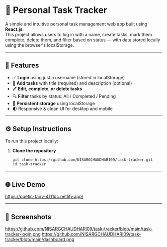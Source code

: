 # 📝 Personal Task Tracker

A simple and intuitive personal task management web app built using **React.js**.  
This project allows users to log in with a name, create tasks, mark them complete, delete them, and filter based on status — with data stored locally using the browser's localStorage.

---

## 📌 Features

- ✅ **Login** using just a username (stored in localStorage)
- 📝 **Add tasks** with title (required) and description (optional)
- 🖊️ **Edit, complete, or delete tasks**
- 🔍 **Filter** tasks by status: All / Completed / Pending
- 💾 **Persistent storage** using localStorage
- 🌓 Responsive & clean UI for desktop and mobile

---

## ⚙️ Setup Instructions

To run this project locally:

1. **Clone the repository**  
   ```bash
   git clone https://github.com/NISARGCHAUDHARI09/task-tracker.git
   cd task-tracker

---

## 🌐 Live Demo
https://poetic-fairy-4111dc.netlify.app/

---

## 📸 Screenshots
https://github.com/NISARGCHAUDHARI09/task-tracker/blob/main/task-tracker-login.png
https://github.com/NISARGCHAUDHARI09/task-tracker/blob/main/dashboard.png
